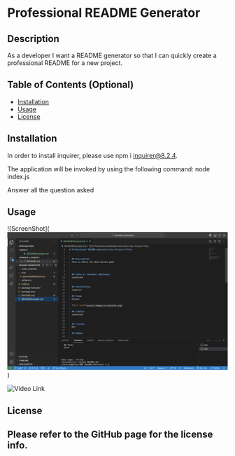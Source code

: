 # Professional README Generator
  
  ## Description
  As a developer I want a README generator so that I can quickly create a professional README for a new project.

  ## Table of Contents (Optional)
  
  - [Installation](#installation)
  - [Usage](#usage)
  - [License](#license)
  
  ## Installation
  
  In order to install inquirer, please use npm i inquirer@8.2.4.

  The application will be invoked by using the following command: node index.js

  Answer all the question asked

  ## Usage
  
  ![ScreenShot](![alt text](image.png))

  ![Video Link](https://watch.screencastify.com/v/7sjzCD9heYOzFmh9GLtw)
  
  
  ## License
  
  Please refer to the GitHub page for the license info.
  ---
  
  
  
  

